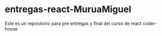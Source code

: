# entregas-react-MuruaMiguel
Este es un repositorio para pre entregas y final del curso de react coder-house
